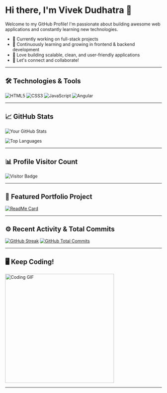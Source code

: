 # Hi there, I'm Vivek Dudhatra 👋

Welcome to my GitHub Profile!
I'm passionate about building awesome web applications and constantly learning new technologies.

- 🔭 Currently working on full-stack projects
- 🌱 Continuously learning and growing in frontend & backend development
- 🚀 Love building scalable, clean, and user-friendly applications
- 💬 Let's connect and collaborate!

---

## 🛠️ Technologies & Tools

![HTML5](https://img.shields.io/badge/html5-%23E34F26.svg?style=for-the-badge&logo=html5&logoColor=white)
![CSS3](https://img.shields.io/badge/css3-%231572B6.svg?style=for-the-badge&logo=css3&logoColor=white)
![JavaScript](https://img.shields.io/badge/javascript-%23323330.svg?style=for-the-badge&logo=javascript&logoColor=%23F7DF1E)
![Angular](https://img.shields.io/badge/Angular-DD0031?style=for-the-badge&logo=angular&logoColor=white)

---

## 📈 GitHub Stats

![Your GitHub Stats](https://github-readme-stats.vercel.app/api?username=vivek1384&show_icons=true&theme=algolia)

![Top Languages](https://github-readme-stats.vercel.app/api/top-langs/?username=vivek1384&layout=compact&theme=algolia)

---

## 📊 Profile Visitor Count

![Visitor Badge](https://komarev.com/ghpvc/?username=vivek1384&style=for-the-badge&color=blue)

---

## 🎯 Featured Portfolio Project

[![ReadMe Card](https://github-readme-stats.vercel.app/api/pin/?username=vivek1384&repo=Personal-Portfolio&theme=radical)](https://github.com/vivek1384/Personal-Portfolio)

---

## ⚙️ Recent Activity & Total Commits

[![GitHub Streak](https://streak-stats.demolab.com/?user=vivek1384&theme=algolia)](https://git.io/streak-stats)
[![GitHub Total Commits](https://img.shields.io/github/commits/vivek1384/vivek1384?style=for-the-badge&logo=github&logoColor=white)](https://github.com/vivek1384)

---

## 🖥️ Keep Coding!

<img src="https://raw.githubusercontent.com/ABSphreak/ABSphreak/master/gifs/animateme.gif" width="350" alt="Coding GIF">

---
